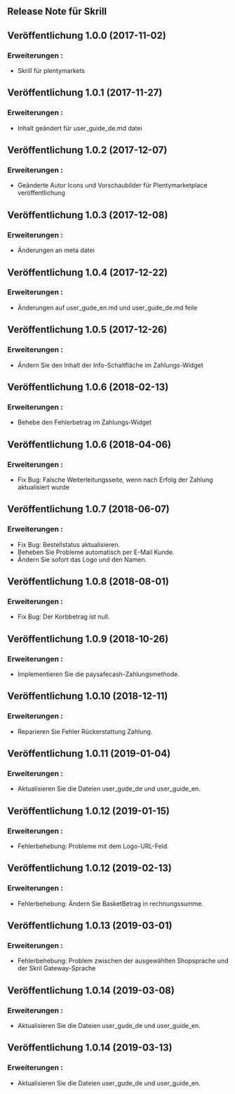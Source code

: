 ## Release Note für Skrill


## Veröffentlichung 1.0.0 (2017-11-02)

### Erweiterungen :

* Skrill für plentymarkets


## Veröffentlichung 1.0.1 (2017-11-27)

### Erweiterungen :

* Inhalt geändert für user_guide_de.md datei


## Veröffentlichung 1.0.2 (2017-12-07)

### Erweiterungen :

* Geänderte Autor Icons und Vorschaubilder für Plentymarketplace veröffentlichung 

## Veröffentlichung 1.0.3 (2017-12-08)

### Erweiterungen :

* Änderungen an meta datei

## Veröffentlichung 1.0.4 (2017-12-22)

### Erweiterungen :

* Änderungen auf user_gude_en.md und user_gude_de.md feile

## Veröffentlichung 1.0.5 (2017-12-26)

### Erweiterungen :

* Ändern Sie den Inhalt der Info-Schaltfläche im Zahlungs-Widget

## Veröffentlichung 1.0.6 (2018-02-13)

### Erweiterungen :

* Behebe den Fehlerbetrag im Zahlungs-Widget

## Veröffentlichung 1.0.6 (2018-04-06)

### Erweiterungen :
* Fix Bug: Falsche Weiterleitungsseite, wenn nach Erfolg der Zahlung aktualisiert wurde

## Veröffentlichung 1.0.7 (2018-06-07)

### Erweiterungen :
* Fix Bug: Bestellstatus aktualisieren.
* Beheben Sie Probleme automatisch per E-Mail Kunde.
* Ändern Sie sofort das Logo und den Namen.

## Veröffentlichung 1.0.8 (2018-08-01)

### Erweiterungen :
* Fix Bug: Der Korbbetrag ist null.

## Veröffentlichung 1.0.9 (2018-10-26)

### Erweiterungen :
* Implementieren Sie die paysafecash-Zahlungsmethode.

## Veröffentlichung 1.0.10 (2018-12-11)

### Erweiterungen :
* Reparieren Sie Fehler Rückerstattung Zahlung.

## Veröffentlichung 1.0.11 (2019-01-04)

### Erweiterungen :
* Aktualisieren Sie die Dateien user_gude_de und user_guide_en.

## Veröffentlichung 1.0.12 (2019-01-15)

### Erweiterungen :
* Fehlerbehebung: Probleme mit dem Logo-URL-Feld.

## Veröffentlichung 1.0.12 (2019-02-13)

### Erweiterungen :
* Fehlerbehebung: Ändern Sie BasketBetrag in rechnungssumme.

## Veröffentlichung 1.0.13 (2019-03-01)

### Erweiterungen :
* Fehlerbehebung: Problem zwischen der ausgewählten Shopsprache und der Skril Gateway-Sprache

## Veröffentlichung 1.0.14 (2019-03-08)

### Erweiterungen :
* Aktualisieren Sie die Dateien user_gude_de und user_guide_en.

## Veröffentlichung 1.0.14 (2019-03-13)

### Erweiterungen :
* Aktualisieren Sie die Dateien user_gude_de und user_guide_en.
